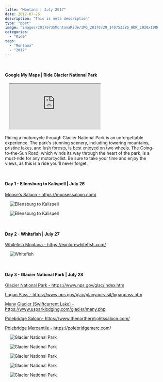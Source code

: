```yaml
---
title: "Montana | July 2017"
date: 2017-07-26
description: "This is meta description"
type: "post"
image: "images/201707USMontanaRide/IMG_20170729_140753385_HDR_1920x1080x75.jpg"
categories: 
  - "Ride"
tags:
  - "Montana"
  - "2017"
---
```


<!-- Start ******************** MyMap01 ******************** Start -->	
<br>	
<h4>	
	Google My Maps | Ride Glacier National Park
</h4>	
<div class="embed-responsive embed-responsive-1by1">	
   <iframe 	
        src=	"https://www.google.com/maps/d/embed?mid=1I1Q0hxk_qaFsy-4PoP_Ictmds3u9ols&ehbc=2E312F"
        title=	"Google My Maps"
        loading="lazy"
    > 	
    </iframe>	
</div>
<p>
Riding a motorcycle through Glacier National Park is an unforgettable experience. The park's stunning scenery, including towering mountains, pristine lakes, and lush forests, is best enjoyed on two wheels. The Going-to-the-Sun Road, which winds its way through the heart of the park, is a must-ride for any motorcyclist. Be sure to take your time and enjoy the views, as this is a ride you'll never forget.
</p>
<!-- End ******************** MyMap01 ******************** End -->
<!-- Start ******************** Item01 ******************** Start -->	
<br>	
<h4>	
	Day 1 - Ellensburg to Kalispell | July 26
</h4>	
<p>	
  <a 
    href=https://moosessaloon.com/
    target="_blank">	
    Moose's Saloon - https://moosessaloon.com/
  </a>
</p>
<p>	
    <img 	
      src=	"/images/201707USMontanaRide/IMG_20170726_121134758_Custom.jpg"
      alt=	"Ellensburg to Kalispell"
      loading= "lazy"
    >	
</p>
<p>	
    <img 	
      src=	"/images/201707USMontanaRide/IMG_20170726_203517927_1920x1080x75.jpg"
      alt=	"Ellensburg to Kalispell"
      loading= "lazy"
    >	
</p>
<!-- End ******************** Item01 ******************** End -->	
<!-- Start ******************** Item02 ******************** Start -->	
<br>	
<h4>	
	Day 2 - Whitefish | July 27
</h4>	
<p>	
  <a 
    href=https://explorewhitefish.com/
    target="_blank">	
    Whitefish Montana - https://explorewhitefish.com/
  </a>
</p>
<p>	
    <img 	
      src=	"/images/201707USMontanaRide/IMG_20170727_145658388_HDR_1920x1080x75.jpg"
      alt=	"Whitefish"
      loading= "lazy"
    >	
</p>
<!-- End ******************** Item02 ******************** End -->	
<!-- Start ******************** Item03 ******************** Start -->	
<br>	
<h4>	
	Day 3 - Glacier National Park | July 28
</h4>	
<p>	
  <a 
    href=https://www.nps.gov/glac/index.htm
    target="_blank">	
     Glacier National Park - https://www.nps.gov/glac/index.htm
  </a>
</p>
<p>	
  <a 
    href=https://www.nps.gov/glac/planyourvisit/loganpass.htm
    target="_blank">	
     Logan Pass - https://www.nps.gov/glac/planyourvisit/loganpass.htm
  </a>
</p>
<p>	
  <a 
    href=https://www.usparklodging.com/glacier/many.php
    target="_blank">	
     Many Glacier (Swiftcurrent Lake) - https://www.usparklodging.com/glacier/many.php
  </a>
</p>
<p>	
  <a 
    href=https://www.thenorthernlightssaloon.com/
    target="_blank">	
     Polebridge Saloon- https://www.thenorthernlightssaloon.com/
  </a>
</p>
<p>	
  <a 
    href=https://polebridgemerc.com/
    target="_blank">	
     Polebridge Mercantile - https://polebridgemerc.com/
  </a>
</p>
<p>	
    <img 	
      src=	"/images/201707USMontanaRide/IMG_20170728_055903949_1920x1080x75.jpg"
      alt=	"Glacier National Park"
      loading= "lazy"
    >	
</p>
<p>	
    <img 	
      src=	"/images/201707USMontanaRide/IMG_20170728_084307651_1920x1080x75.jpg"
      alt=	"Glacier National Park"
      loading= "lazy"
    >	
</p>
<p>	
    <img 	
      src=	"/images/201707USMontanaRide/IMG_20170728_130203183_HDR_1920x1080x75.jpg"
      alt=	"Glacier National Park"
      loading= "lazy"
    >	
</p>
<p>	
    <img 	
      src=	"/images/201707USMontanaRide/IMG_20170728_112741073_1920x1080x75.jpg"
      alt=	"Glacier National Park"
      loading= "lazy"
    >	
</p>
<p>	
    <img 	
      src=	"/images/201707USMontanaRide/IMG_20170728_155145691_TOP_1920x1080x75.jpg"
      alt=	"Glacier National Park"
      loading= "lazy"
    >	
</p>
<!-- End ******************** Item03 ******************** End -->	